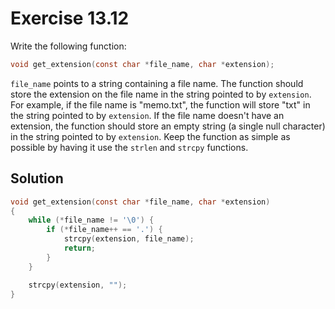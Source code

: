 # Exercise 13.12

Write the following function:

```c
void get_extension(const char *file_name, char *extension);
```

`file_name` points to a string containing a file name. The function should store
the extension on the file name in the string pointed to by `extension`. For example,
if the file name is "memo.txt", the function will store "txt" in the string pointed
to by `extension`. If the file name doesn't have an extension, the function should
store an empty string (a single null character) in the string pointed to by `extension`.
Keep the function as simple as possible by having it use the `strlen` and `strcpy`
functions.

## Solution

```c
void get_extension(const char *file_name, char *extension)
{
    while (*file_name != '\0') {
        if (*file_name++ == '.') {
            strcpy(extension, file_name);
            return;
        }
    }

    strcpy(extension, "");
}
```

